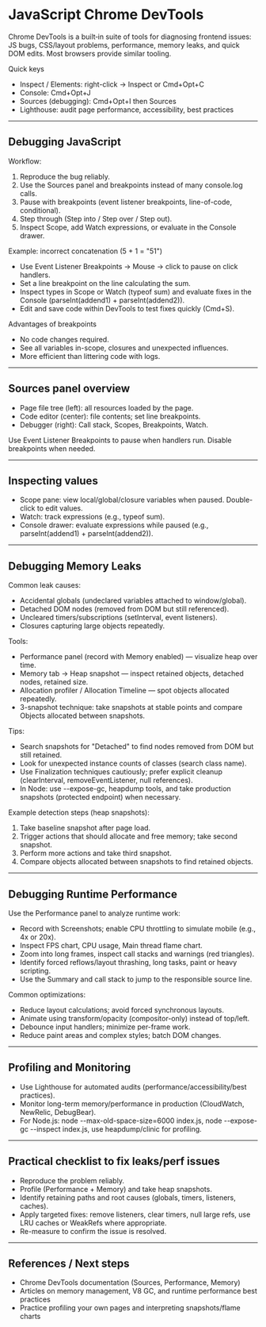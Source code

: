 # JavaScript Chrome DevTools

Chrome DevTools is a built‑in suite of tools for diagnosing frontend issues: JS bugs, CSS/layout problems, performance, memory leaks, and quick DOM edits. Most browsers provide similar tooling.

Quick keys

- Inspect / Elements: right-click → Inspect or Cmd+Opt+C
- Console: Cmd+Opt+J
- Sources (debugging): Cmd+Opt+I then Sources
- Lighthouse: audit page performance, accessibility, best practices

---

## Debugging JavaScript

Workflow:

1. Reproduce the bug reliably.
2. Use the Sources panel and breakpoints instead of many console.log calls.
3. Pause with breakpoints (event listener breakpoints, line-of-code, conditional).
4. Step through (Step into / Step over / Step out).
5. Inspect Scope, add Watch expressions, or evaluate in the Console drawer.

Example: incorrect concatenation (5 + 1 = "51")

- Use Event Listener Breakpoints → Mouse → click to pause on click handlers.
- Set a line breakpoint on the line calculating the sum.
- Inspect types in Scope or Watch (typeof sum) and evaluate fixes in the Console (parseInt(addend1) + parseInt(addend2)).
- Edit and save code within DevTools to test fixes quickly (Cmd+S).

Advantages of breakpoints

- No code changes required.
- See all variables in-scope, closures and unexpected influences.
- More efficient than littering code with logs.

---

## Sources panel overview

- Page file tree (left): all resources loaded by the page.
- Code editor (center): file contents; set line breakpoints.
- Debugger (right): Call stack, Scopes, Breakpoints, Watch.

Use Event Listener Breakpoints to pause when handlers run. Disable breakpoints when needed.

---

## Inspecting values

- Scope pane: view local/global/closure variables when paused. Double-click to edit values.
- Watch: track expressions (e.g., typeof sum).
- Console drawer: evaluate expressions while paused (e.g., parseInt(addend1) + parseInt(addend2)).

---

## Debugging Memory Leaks

Common leak causes:

- Accidental globals (undeclared variables attached to window/global).
- Detached DOM nodes (removed from DOM but still referenced).
- Uncleared timers/subscriptions (setInterval, event listeners).
- Closures capturing large objects repeatedly.

Tools:

- Performance panel (record with Memory enabled) — visualize heap over time.
- Memory tab → Heap snapshot — inspect retained objects, detached nodes, retained size.
- Allocation profiler / Allocation Timeline — spot objects allocated repeatedly.
- 3-snapshot technique: take snapshots at stable points and compare Objects allocated between snapshots.

Tips:

- Search snapshots for "Detached" to find nodes removed from DOM but still retained.
- Look for unexpected instance counts of classes (search class name).
- Use Finalization techniques cautiously; prefer explicit cleanup (clearInterval, removeEventListener, null references).
- In Node: use --expose-gc, heapdump tools, and take production snapshots (protected endpoint) when necessary.

Example detection steps (heap snapshots):

1. Take baseline snapshot after page load.
2. Trigger actions that should allocate and free memory; take second snapshot.
3. Perform more actions and take third snapshot.
4. Compare objects allocated between snapshots to find retained objects.

---

## Debugging Runtime Performance

Use the Performance panel to analyze runtime work:

- Record with Screenshots; enable CPU throttling to simulate mobile (e.g., 4x or 20x).
- Inspect FPS chart, CPU usage, Main thread flame chart.
- Zoom into long frames, inspect call stacks and warnings (red triangles).
- Identify forced reflows/layout thrashing, long tasks, paint or heavy scripting.
- Use the Summary and call stack to jump to the responsible source line.

Common optimizations:

- Reduce layout calculations; avoid forced synchronous layouts.
- Animate using transform/opacity (compositor-only) instead of top/left.
- Debounce input handlers; minimize per-frame work.
- Reduce paint areas and complex styles; batch DOM changes.

---

## Profiling and Monitoring

- Use Lighthouse for automated audits (performance/accessibility/best practices).
- Monitor long-term memory/performance in production (CloudWatch, NewRelic, DebugBear).
- For Node.js: node --max-old-space-size=6000 index.js, node --expose-gc --inspect index.js, use heapdump/clinic for profiling.

---

## Practical checklist to fix leaks/perf issues

- Reproduce the problem reliably.
- Profile (Performance + Memory) and take heap snapshots.
- Identify retaining paths and root causes (globals, timers, listeners, caches).
- Apply targeted fixes: remove listeners, clear timers, null large refs, use LRU caches or WeakRefs where appropriate.
- Re-measure to confirm the issue is resolved.

---

## References / Next steps

- Chrome DevTools documentation (Sources, Performance, Memory)
- Articles on memory management, V8 GC, and runtime performance best practices
- Practice profiling your own pages and interpreting snapshots/flame charts
